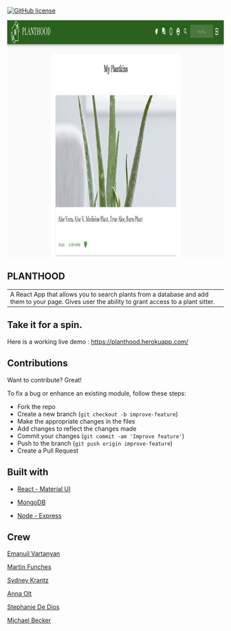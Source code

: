 [![GitHub license](https://img.shields.io/github/license/Naereen/StrapDown.js.svg)](https://github.com/Naereen/StrapDown.js/blob/master/LICENSE)

  <img src="./readme.png" alt="plantkins"  width="1200" height="550px"/>

## PLANTHOOD

<table>
<tr>
<td>
  A React App that allows you to search plants from a database and add them to your page.  Gives user the ability to grant access to a plant sitter.
</td>
</tr>
</table>

## Take it for a spin.

Here is a working live demo : https://planthood.herokuapp.com/

## Contributions

Want to contribute? Great!

To fix a bug or enhance an existing module, follow these steps:

- Fork the repo
- Create a new branch (`git checkout -b improve-feature`)
- Make the appropriate changes in the files
- Add changes to reflect the changes made
- Commit your changes (`git commit -am 'Improve feature'`)
- Push to the branch (`git push origin improve-feature`)
- Create a Pull Request

## Built with

- [React - Material UI](https://reactjs.org/)

- [MongoDB](https://www.mongodb.com/)

- [Node - Express](https://nodejs.org/en/)

## Crew

<a href="https://github.com/">Emanuil Vartanyan</a>

<a href="https://www.funches.org/">Martin Funches</a>

<a href="https://github.com/skrantzz">Sydney Krantz</a>

<a href="https://github.com/AnnaOlt">Anna Olt</a>

<a href="https://github.com/stephdedios">Stephanie De Dios</a>

<a href="https://github.com/thetntm">Michael Becker</a>
